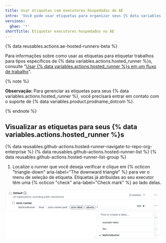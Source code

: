 ```yaml
---
title: Usar etiquetas com executores hospedados de AE
intro: 'Você pode usar etiquetas para organizar seus {% data variables.actions.hosted_runner %}s com base em suas características.'
versions:
  ghae: '*'
shortTitle: Etiquetar executores hospedados no AE
---
```


{% data reusables.actions.ae-hosted-runners-beta %}

Para informações sobre como usar as etiquetas para etiquetar trabalhos para tipos específicos de {% data variables.actions.hosted_runner %}s, consulte "[Usar {% data variables.actions.hosted_runner %}s em um fluxo de trabalho](/actions/using-github-hosted-runners/using-ae-hosted-runners-in-a-workflow)".


{% note %}

**Observação:** Para gerenciar as etiquetas para seus {% data variables.actions.hosted_runner %}, você precisará entrar em contato com o suporte de {% data variables.product.prodname_dotcom %}.

{% endnote %}

## Visualizar as etiquetas para seus {% data variables.actions.hosted_runner %}s
{% data reusables.github-actions.hosted-runner-navigate-to-repo-org-enterprise %}
{% data reusables.github-actions.hosted-runner-list %}
{% data reusables.github-actions.hosted-runner-list-group %}
1. Localize o runner que você deseja verificar e clique em {% octicon "triangle-down" aria-label="The downward triangle" %} para ver o menu de seleção de etiqueta. Etiquetas já atribuídas ao seu executor têm uma {% octicon "check" aria-label="Check mark" %} ao lado delas.

![Alterar etiqueta do executor](/assets/images/help/settings/actions-hosted-runner-list-label.png)
